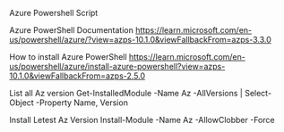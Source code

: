 Azure Powershell Script

Azure PowerShell Documentation
https://learn.microsoft.com/en-us/powershell/azure/?view=azps-10.1.0&viewFallbackFrom=azps-3.3.0

How to install Azure PowerShell
https://learn.microsoft.com/en-us/powershell/azure/install-azure-powershell?view=azps-10.1.0&viewFallbackFrom=azps-2.5.0

List all Az version
Get-InstalledModule -Name Az -AllVersions | Select-Object -Property Name, Version

Install Letest Az Version
Install-Module -Name Az -AllowClobber -Force